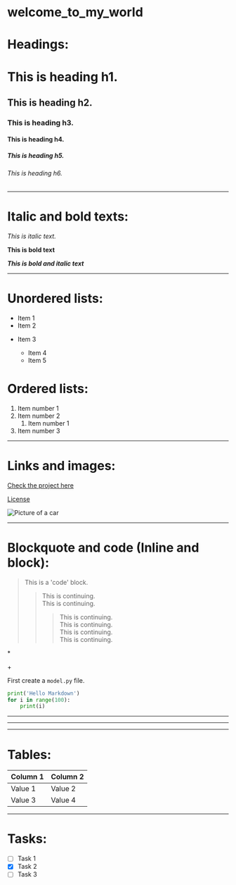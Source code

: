 # welcome_to_my_world

# Headings: 

# This is heading h1.

## This is heading h2.

### This is heading h3.

#### This is heading h4.

##### This is heading h5.

###### This is heading h6.

---
# Italic and bold texts:
*This is italic text.* 

**This is bold text**

***This is bold and italic text***

---
# Unordered lists:

- Item 1
- Item 2

+ Item 3

    + Item 4
    + Item 5

# Ordered lists:

1. Item number 1
2. Item number 2
    1. Item number 1
3. Item number 3

---

# Links and images:

[Check the project here](https://google.com)

[License](#License)

![Picture of a car](https://hips.hearstapps.com/hmg-prod/images/dw-burnett-pcoty22-8260-1671143390.jpg?crop=0.668xw:1.00xh;0.184xw,0&resize=640:*)

---
# Blockquote and code (Inline and block):

> This is a 'code' block.
>> This is continuing.\
> This is continuing.
>>> This is continuing.\
> This is continuing.\
> This is continuing.\
> This is continuing.

\*

\+


First create a `model.py` file.

```python
print('Hello Markdown')
for i in range(100):
    print(i)
```

---

***
___
# Tables:

|Column 1| Column 2 |
| -------| ---------|
| Value 1| Value 2  |
| Value 3| Value 4  |

----
# Tasks:

- [ ] Task 1
- [x] Task 2
- [ ] Task 3
